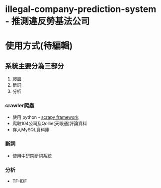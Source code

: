 # illegal-company-prediction-system - 推測違反勞基法公司

# 使用方式(待編輯)



## 系統主要分為三部分

1. [爬蟲](###crawler爬蟲)
2. 斷詞
3. 分析


### crawler爬蟲

* 使用 python - [scrapy framework](https://github.com/scrapy/scrapy)
* 爬取104公司及Qollie(天眼通)評論資料
* 存入MySQL資料庫


### 斷詞

* 使用中研院斷詞系統


### 分析

* TF-IDF
